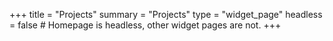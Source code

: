 +++
title = "Projects"
summary = "Projects"
type = "widget_page"
headless = false  # Homepage is headless, other widget pages are not.
+++
